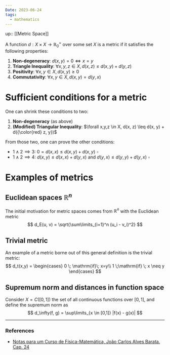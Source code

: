 ```yaml
---
Date: 2023-06-24
tags:
  - mathematics
---
```

up:: [[Metric Space]]

A function $d: X \times X \to \mathbb{R}^+_0$ over some set $X$ is a metric if it satisfies the following properties:
1. **Non-degeneracy**: $d(x, y) = 0 \iff x = y$ 
2. **Triangle Inequality**: $\forall x,y,z \in X, d(x, z) \leq d(x, y) + d(y, z)$
3. **Positivity**: $\forall x, y \in X, d(x,y) \geq 0$
4. **Commutativity**: $\forall x,y \in X, d(x,y) = d(y,x)$

# Sufficient conditions for a metric
One can shrink these conditions to two:
1. **Non-degeneracy** (as above)
2. **(Modified) Triangular Inequality**: $\forall x,y,z \in X, d(x, z) \leq d(x, y) + d({\color{red} z, y})$

From those two, one can prove the other conditions:
- $1 \land 2 \implies 3$: $0 = d(x,x) \leq d(x,y) + d(x,y) \,\, \square$
- $1 \land 2 \implies 4$: $d(x,y) \leq d(x,x) + d(y,x)$ and  $d(y,x) \leq d(y,y) + d(y,x) \,\,\square$ 

# Examples of metrics
## Euclidean spaces $\mathbb{R}^n$
The initial motivation for metric spaces comes from $\mathbb{R}^n$ with the Euclidean metric
$$
d_E(u, v) = \sqrt{\sum\limits_{i=1}^n (u_i - v_i)^2}
$$

## Trivial metric
An example of a metric borne out of this general definition is the trivial metric: 
$$
d_t(x,y) = \begin{cases} 0 \; \mathrm{if}\;  x=y\\ 1 \;\mathrm{if} \; x \neq y \end{cases}
$$

## Supremum norm and distances in function space
Consider $X = C([0,1])$ the set of all continuous functions over $[0,1]$, and define the supremum norm as
$$
d_\infty(f, g) = \sup\limits_{x \in [0,1]} |f(x) - g(x)|
$$


---
### References
- [Notas para um Curso de Física-Matemática, João Carlos Alves Barata. Cap. 24](http://denebola.if.usp.br/~jbarata/Notas_de_aula/arquivos/nc-cap24.pdf) 